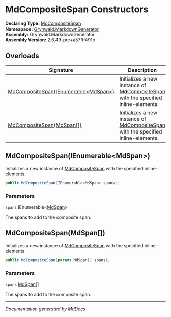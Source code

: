 ﻿<!--  
  <auto-generated>   
    The contents of this file were generated by a tool.  
    Changes to this file may be list if the file is regenerated  
  </auto-generated>   
-->

# MdCompositeSpan Constructors

**Declaring Type:** [MdCompositeSpan](../index.md)  
**Namespace:** [Grynwald.MarkdownGenerator](../../index.md)  
**Assembly:** Grynwald.MarkdownGenerator  
**Assembly Version:** 2.6.49\-pre+a57fff491b

## Overloads

| Signature                                                                   | Description                                                                                       |
| --------------------------------------------------------------------------- | ------------------------------------------------------------------------------------------------- |
| [MdCompositeSpan(IEnumerable\<MdSpan\>)](#mdcompositespanienumerablemdspan) | Initializes a new instance of [MdCompositeSpan](../index.md) with the specified inline\-elements. |
| [MdCompositeSpan(MdSpan\[\])](#mdcompositespanmdspan)                       | Initializes a new instance of [MdCompositeSpan](../index.md) with the specified inline\-elements. |

## MdCompositeSpan(IEnumerable\<MdSpan\>)

Initializes a new instance of [MdCompositeSpan](../index.md) with the specified inline\-elements.

```csharp
public MdCompositeSpan(IEnumerable<MdSpan> spans);
```

### Parameters

`spans`  IEnumerable\<[MdSpan](../../MdSpan/index.md)\>

The spans to add to the composite span.

## MdCompositeSpan(MdSpan\[\])

Initializes a new instance of [MdCompositeSpan](../index.md) with the specified inline\-elements.

```csharp
public MdCompositeSpan(params MdSpan[] spans);
```

### Parameters

`spans`  [MdSpan](../../MdSpan/index.md)\[\]

The spans to add to the composite span.

___

*Documentation generated by [MdDocs](https://github.com/ap0llo/mddocs)*
